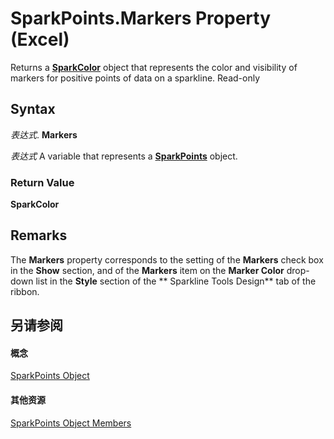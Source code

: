
# SparkPoints.Markers Property (Excel)

Returns a  **[SparkColor](3de82c5c-eb0a-ab39-64a8-00f4c005c6af.md)** object that represents the color and visibility of markers for positive points of data on a sparkline. Read-only


## Syntax

 _表达式_. **Markers**

 _表达式_ A variable that represents a **[SparkPoints](382bf292-7824-179f-e254-1b72dfb557b2.md)** object.


### Return Value

 **SparkColor**


## Remarks

The  **Markers** property corresponds to the setting of the **Markers** check box in the **Show** section, and of the **Markers** item on the **Marker Color** drop-down list in the **Style** section of the ** Sparkline Tools Design** tab of the ribbon.


## 另请参阅


#### 概念


[SparkPoints Object](382bf292-7824-179f-e254-1b72dfb557b2.md)
#### 其他资源


[SparkPoints Object Members](http://msdn.microsoft.com/library/d8b6a812-38ea-f048-5fd1-64466e908136%28Office.15%29.aspx)